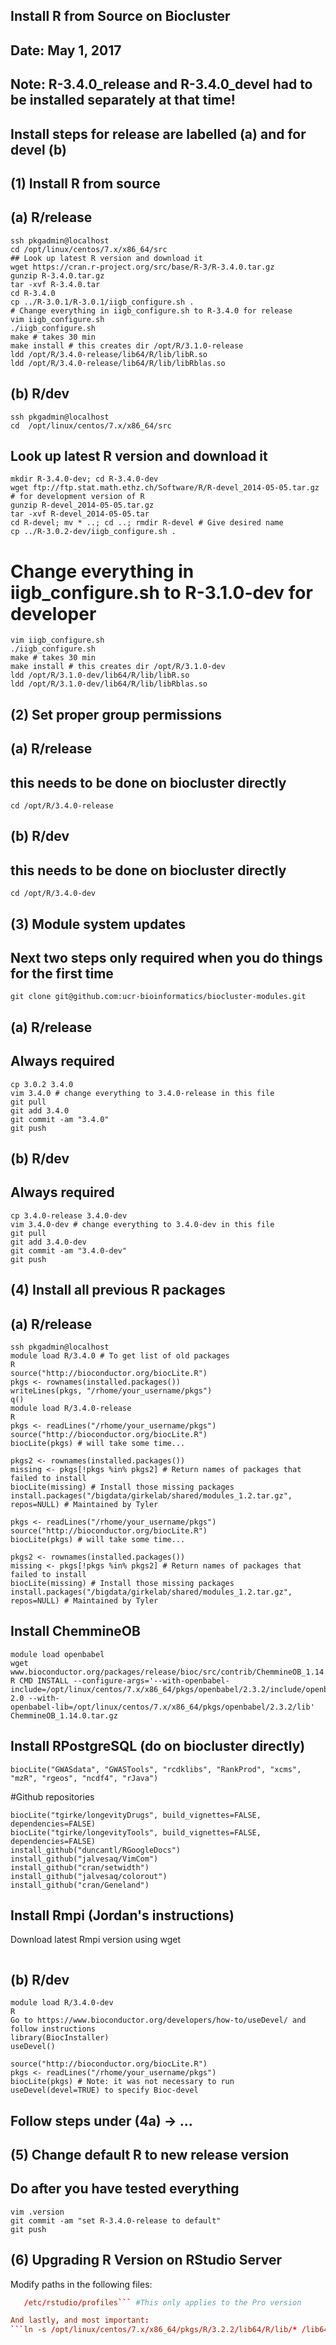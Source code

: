 
## Install R from Source on Biocluster
## Date: May 1, 2017
## Note: R-3.4.0_release and R-3.4.0_devel had to be installed separately at that time!
## Install steps for release are labelled (a) and for devel (b)


## (1) Install R from source
## (a) R/release
```srun --mem=10gb --cpus-per-task 1 --ntasks 1 --time 10:00:00 --pty bash -l
ssh pkgadmin@localhost
cd /opt/linux/centos/7.x/x86_64/src
## Look up latest R version and download it
wget https://cran.r-project.org/src/base/R-3/R-3.4.0.tar.gz
gunzip R-3.4.0.tar.gz 
tar -xvf R-3.4.0.tar
cd R-3.4.0
cp ../R-3.0.1/R-3.0.1/iigb_configure.sh .
# Change everything in iigb_configure.sh to R-3.4.0 for release
vim iigb_configure.sh
./iigb_configure.sh 
make # takes 30 min
make install # this creates dir /opt/R/3.1.0-release
ldd /opt/R/3.4.0-release/lib64/R/lib/libR.so
ldd /opt/R/3.4.0-release/lib64/R/lib/libRblas.so
```

## (b) R/dev
```srun --mem=10gb --cpus-per-task 1 --ntasks 1 --time 10:00:00 --pty bash -l
ssh pkgadmin@localhost
cd  /opt/linux/centos/7.x/x86_64/src
```
## Look up latest R version and download it
```
mkdir R-3.4.0-dev; cd R-3.4.0-dev
wget ftp://ftp.stat.math.ethz.ch/Software/R/R-devel_2014-05-05.tar.gz # for development version of R
gunzip R-devel_2014-05-05.tar.gz
tar -xvf R-devel_2014-05-05.tar
cd R-devel; mv * ..; cd ..; rmdir R-devel # Give desired name
cp ../R-3.0.2-dev/iigb_configure.sh .
```
# Change everything in iigb_configure.sh to R-3.1.0-dev for developer 
```
vim iigb_configure.sh 
./iigb_configure.sh 
make # takes 30 min
make install # this creates dir /opt/R/3.1.0-dev
ldd /opt/R/3.1.0-dev/lib64/R/lib/libR.so
ldd /opt/R/3.1.0-dev/lib64/R/lib/libRblas.so 
```

## (2) Set proper group permissions
## (a) R/release
## this needs to be done on biocluster directly
```ssh pkgadmin@localhost
cd /opt/R/3.4.0-release
```
## (b) R/dev
## this needs to be done on biocluster directly
```ssh pkgadmin@localhost
cd /opt/R/3.4.0-dev
```

## (3) Module system updates ##
## Next two steps only required when you do things for the first time
```cd /rhome/tgirke/; mkdir git; cd git
git clone git@github.com:ucr-bioinformatics/biocluster-modules.git
```
## (a) R/release
## Always required
```cd ~/biocluster-modules/R
cp 3.0.2 3.4.0 
vim 3.4.0 # change everything to 3.4.0-release in this file
git pull
git add 3.4.0
git commit -am "3.4.0"
git push
```
## (b) R/dev
## Always required 
```cd ~/biocluster-modules/R
cp 3.4.0-release 3.4.0-dev 
vim 3.4.0-dev # change everything to 3.4.0-dev in this file
git pull
git add 3.4.0-dev
git commit -am "3.4.0-dev"
git push
```

## (4) Install all previous R packages
## (a) R/release
```srun --mem=10gb --cpus-per-task 1 --ntasks 1 --time 10:00:00 --pty bash -l
ssh pkgadmin@localhost
module load R/3.4.0 # To get list of old packages
R
source("http://bioconductor.org/biocLite.R")
pkgs <- rownames(installed.packages())
writeLines(pkgs, "/rhome/your_username/pkgs")
q()
module load R/3.4.0-release
R
pkgs <- readLines("/rhome/your_username/pkgs")
source("http://bioconductor.org/biocLite.R")
biocLite(pkgs) # will take some time...

pkgs2 <- rownames(installed.packages())
missing <- pkgs[!pkgs %in% pkgs2] # Return names of packages that failed to install
biocLite(missing) # Install those missing packages
install.packages("/bigdata/girkelab/shared/modules_1.2.tar.gz", repos=NULL) # Maintained by Tyler

pkgs <- readLines("/rhome/your_username/pkgs")
source("http://bioconductor.org/biocLite.R")
biocLite(pkgs) # will take some time...

pkgs2 <- rownames(installed.packages())
missing <- pkgs[!pkgs %in% pkgs2] # Return names of packages that failed to install
biocLite(missing) # Install those missing packages
install.packages("/bigdata/girkelab/shared/modules_1.2.tar.gz", repos=NULL) # Maintained by Tyler
```
## Install ChemmineOB 
```q()
module load openbabel
wget www.bioconductor.org/packages/release/bioc/src/contrib/ChemmineOB_1.14.0.tar.gz
R CMD INSTALL --configure-args='--with-openbabel-include=/opt/linux/centos/7.x/x86_64/pkgs/openbabel/2.3.2/include/openbabel-2.0 --with-
openbabel-lib=/opt/linux/centos/7.x/x86_64/pkgs/openbabel/2.3.2/lib' ChemmineOB_1.14.0.tar.gz
```
## Install RPostgreSQL (do on biocluster directly)
```install.packages("RPostgreSQL")
biocLite("GWASdata", "GWASTools", "rcdklibs", "RankProd", "xcms", "mzR", "rgeos", "ncdf4", "rJava")
```
#Github repositories
```library(devtools)
biocLite("tgirke/longevityDrugs", build_vignettes=FALSE, dependencies=FALSE)
biocLite("tgirke/longevityTools", build_vignettes=FALSE, dependencies=FALSE)
install_github("duncantl/RGoogleDocs")
install_github("jalvesaq/VimCom")
install_github("cran/setwidth")
install_github("jalvesaq/colorout")
install_github("cran/Geneland")
```
## Install Rmpi (Jordan's instructions)
Download latest Rmpi version using wget
```R CMD INSTALL Rmpi_0.6-5.tar.gz --configure-args=--with-mpi=/opt/linux/centos/7.x/x86_64/pkgs/openmpi/2.0.1-slurm-16.05.4/
```
## (b) R/dev
```module unload R
module load R/3.4.0-dev
R
Go to https://www.bioconductor.org/developers/how-to/useDevel/ and follow instructions
library(BiocInstaller)
useDevel()

source("http://bioconductor.org/biocLite.R")
pkgs <- readLines("/rhome/your_username/pkgs")
biocLite(pkgs) # Note: it was not necessary to run useDevel(devel=TRUE) to specify Bioc-devel
```
## Follow steps under (4a) -> ...

## (5) Change default R to new release version ##
## Do after you have tested everything
```cd ~/git/biocluster-modules/main/R
vim .version
git commit -am "set R-3.4.0-release to default"
git push
```
## (6) Upgrading R Version on RStudio Server
Modify paths in the following files:
```/etc/rstudio/rserver.conf
   /etc/rstudio/profiles``` #This only applies to the Pro version

And lastly, and most important:
```ln -s /opt/linux/centos/7.x/x86_64/pkgs/R/3.2.2/lib64/R/lib/* /lib64/```
